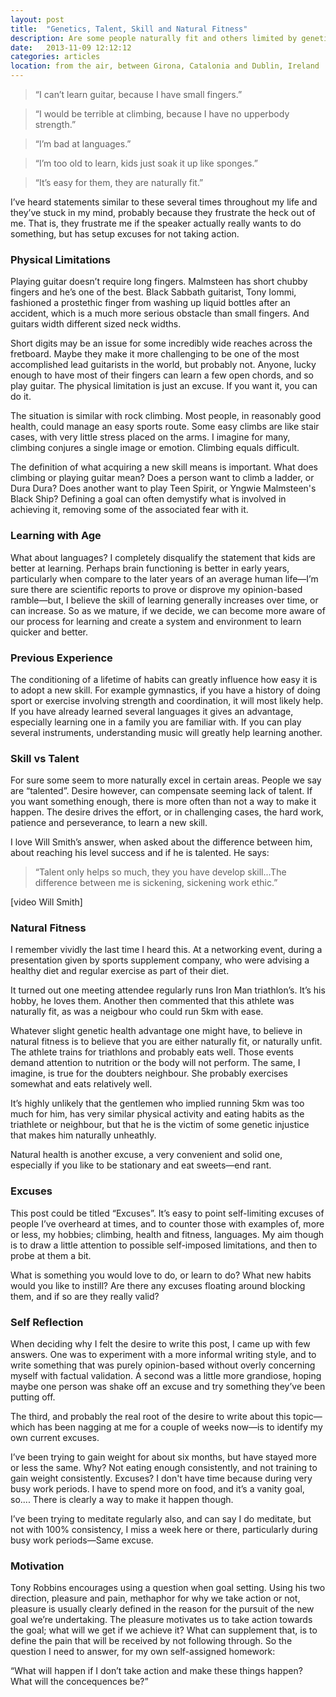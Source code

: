 ```yaml
---
layout: post
title:  "Genetics, Talent, Skill and Natural Fitness"
description: Are some people naturally fit and others limited by genetics? Opinion-based thoughts on self-imposed limitations.
date:   2013-11-09 12:12:12
categories: articles
location: from the air, between Girona, Catalonia and Dublin, Ireland
---
```


<blockquote>“I can’t learn guitar, because I have small fingers.”</blockquote>
<blockquote>“I would be terrible at climbing, because I have no upperbody strength.”</blockquote>
<blockquote>“I’m bad at languages.”</blockquote>
<blockquote>“I’m too old to learn, kids just soak it up like sponges.”</blockquote>
<blockquote>“It’s easy for them, they are naturally fit.”</blockquote>

I’ve heard statements similar to these several times throughout my life and they’ve stuck in my mind, probably because they frustrate the heck out of me. That is, they frustrate me if the speaker actually really wants to do something, but has setup excuses for not taking action.

### Physical Limitations

Playing guitar doesn’t require long fingers. Malmsteen has short chubby fingers and he’s one of the best. Black Sabbath guitarist, Tony Iommi, fashioned a prostethic finger from washing up liquid bottles after an accident, which is a much more serious obstacle than small fingers. And guitars width different sized neck widths.

Short digits may be an issue for some incredibly wide reaches across the fretboard. Maybe they make it more challenging to be one of the most accomplished lead guitarists in the world, but probably not. Anyone, lucky enough to have most of their fingers can learn a few open chords, and so play guitar. The physical limitation is just an excuse. If you want it, you can do it.

The situation is similar with rock climbing. Most people, in reasonably good health, could manage an easy sports route. Some easy climbs are like stair cases, with very little stress placed on the arms. I imagine for many, climbing conjures a single image or emotion. Climbing equals difficult.

The definition of what acquiring a new skill means is important. What does climbing or playing guitar mean? Does a person want to climb a ladder, or Dura Dura? Does another want to play Teen Spirit, or Yngwie Malmsteen's Black Ship? Defining a goal can often demystify what is involved in achieving it, removing some of the associated fear with it. 

### Learning with Age

What about languages? I completely disqualify the statement that kids are better at learning. Perhaps brain functioning is better in early years, particularly when compare to the later years of an average human life—I’m sure there are scientific reports to prove or disprove my opinion-based ramble—but, I believe the skill of learning generally increases over time, or can increase. So as we mature, if we decide, we can become more aware of our process for learning and create a system and environment to learn quicker and better.

### Previous Experience

The conditioning of a lifetime of habits can greatly influence how easy it is to adopt a new skill. For example gymnastics, if you have a history of doing sport or exercise involving strength and coordination, it will most likely help. If you have already learned several languages it gives an advantage, especially learning one in a family you are familiar with. If you can play several instruments, understanding music will greatly help learning another.

### Skill vs Talent

For sure some seem to more naturally excel in certain areas. People we say are “talented”. Desire however, can compensate seeming lack of talent. If you want something enough, there is more often than not a way to make it happen. The desire drives the effort, or in challenging cases, the hard work, patience and perseverance, to learn a new skill.

I love Will Smith’s answer, when asked about the difference between him, about reaching his level success and if he is talented. He says:

<blockquote>“Talent only helps so much, they you have develop skill...The difference between me is sickening, sickening work ethic.”</blockquote>

[video Will Smith]

### Natural Fitness

I remember vividly the last time I heard this. At a networking event, during a presentation given by sports supplement company, who were advising a healthy diet and regular exercise as part of their diet.

It turned out one meeting attendee regularly runs Iron Man triathlon’s. It’s his hobby, he loves them. Another then commented that this athlete was naturally fit, as was a neigbour who could run 5km with ease.

Whatever slight genetic health advantage one might have, to believe in natural fitness is to believe that you are either naturally fit, or naturally unfit. The athlete trains for triathlons and probably eats well. Those events demand attention to nutrition or the body will not perform. The same, I imagine, is true for the doubters neighbour. She probably exercises somewhat and eats relatively well.

It’s highly unlikely that the gentlemen who implied running 5km was too much for him, has very similar physical activity and eating habits as the triathlete or neighbour, but that he is the victim of some genetic injustice that makes him naturally unheathly.

Natural health is another excuse, a very convenient and solid one, especially if you like to be stationary and eat sweets—end rant.

### Excuses

This post could be titled “Excuses”. It’s easy to point self-limiting excuses of people I’ve overheard at times, and to counter those with examples of, more or less, my hobbies; climbing, health and fitness, languages. My aim though is to draw a little attention to possible self-imposed limitations, and then to probe at them a bit.

What is something you would love to do, or learn to do? What new habits would you like to instill? Are there any excuses floating around blocking them, and if so are they really valid?

### Self Reflection

When deciding why I felt the desire to write this post, I came up with few answers. One was to experiment with a more informal writing style, and to write something that was purely opinion-based without overly concerning myself with factual validation. A second was a little more grandiose, hoping maybe one person was shake off an excuse and try something they’ve been putting off.

The third, and probably the real root of the desire to write about this topic—which has been nagging at me for a couple of weeks now—is to identify my own current excuses.

I’ve been trying to gain weight for about six months, but have stayed more or less the same. Why? Not eating enough consistently, and not training to gain weight consistently. Excuses? I don't have time because during very busy work periods. I have to spend more on food, and it’s a vanity goal, so.... There is clearly a way to make it happen though.

I’ve been trying to meditate regularly also, and can say I do meditate, but not with 100% consistency, I miss a week here or there, particularly during busy work periods—Same excuse.

### Motivation

Tony Robbins encourages using a question when goal setting. Using his two direction, pleasure and pain, methaphor for why we take action or not, pleasure is usually clearly defined in the reason for the pursuit of the new goal we’re undertaking. The pleasure motivates us to take action towards the goal; what will we get if we achieve it? What can supplement that, is to define the pain that will be received by not following through. So the question I need to answer, for my own self-assigned homework:

“What will happen if I don’t take action and make these things happen? What will the concequences be?”




